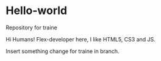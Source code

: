 # Hello-world
Repository for traine

Hi Humans!
Flex-developer here, I like HTML5, CS3 and JS.

Insert something change for traine in branch.
